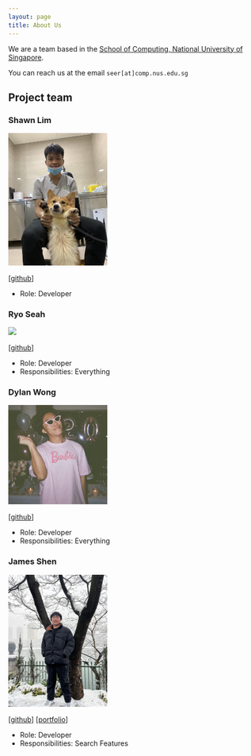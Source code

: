 ```yaml
---
layout: page
title: About Us
---
```


We are a team based in the [School of Computing, National University of Singapore](http://www.comp.nus.edu.sg).

You can reach us at the email `seer[at]comp.nus.edu.sg`

## Project team

### Shawn Lim

<img src="images/shawnnlimm.png" width="200px">

[[github](https://github.com/shawnnlimm)]

* Role: Developer

### Ryo Seah

<img src="images/Ryo-Seah.png" width="200px">

[[github](http://github.com/Ryo-Seah)]

* Role: Developer
* Responsibilities: Everything

### Dylan Wong

<img src="images/thewongdylan.png" width="200px">

[[github](http://github.com/thewongdylan)]

* Role: Developer
* Responsibilities: Everything

### James Shen

<img src="images/shamesjen.png" width="200px">

[[github](http://github.com/shamesjen)] [[portfolio](team/johndoe.md)]

* Role: Developer
* Responsibilities: Search Features
